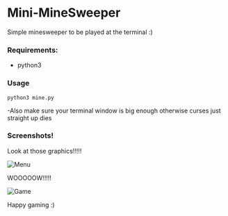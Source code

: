 # Mini-MineSweeper
Simple minesweeper to be played at the terminal :)

### Requirements:
- python3

### Usage
```python3 mine.py```

-Also make sure your terminal window is big enough otherwise curses just straight up dies

### Screenshots!
Look at those graphics!!!!!

![Menu](/scrns/menu.png)

WOOOOOW!!!!!

![Game](/scrns/game.png)

Happy gaming :)
